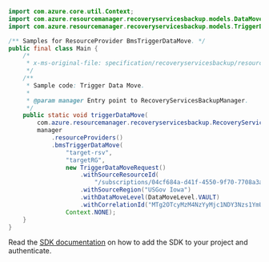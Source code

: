 ```java
import com.azure.core.util.Context;
import com.azure.resourcemanager.recoveryservicesbackup.models.DataMoveLevel;
import com.azure.resourcemanager.recoveryservicesbackup.models.TriggerDataMoveRequest;

/** Samples for ResourceProvider BmsTriggerDataMove. */
public final class Main {
    /*
     * x-ms-original-file: specification/recoveryservicesbackup/resource-manager/Microsoft.RecoveryServices/stable/2021-07-01/examples/BackupDataMove/TriggerDataMove_Post.json
     */
    /**
     * Sample code: Trigger Data Move.
     *
     * @param manager Entry point to RecoveryServicesBackupManager.
     */
    public static void triggerDataMove(
        com.azure.resourcemanager.recoveryservicesbackup.RecoveryServicesBackupManager manager) {
        manager
            .resourceProviders()
            .bmsTriggerDataMove(
                "target-rsv",
                "targetRG",
                new TriggerDataMoveRequest()
                    .withSourceResourceId(
                        "/subscriptions/04cf684a-d41f-4550-9f70-7708a3a2283b/resourceGroups/sourceRG/providers/Microsoft.RecoveryServices/vaults/source-rsv")
                    .withSourceRegion("USGov Iowa")
                    .withDataMoveLevel(DataMoveLevel.VAULT)
                    .withCorrelationId("MTg2OTcyMzM4NzYyMjc1NDY3Nzs1YmUzYmVmNi04YjJiLTRhOTItOTllYi01NTM0MDllYjk2NjE="),
                Context.NONE);
    }
}
```

Read the [SDK documentation](https://github.com/Azure/azure-sdk-for-java/blob/azure-resourcemanager-recoveryservicesbackup_1.0.0-beta.2/sdk/recoveryservicesbackup/azure-resourcemanager-recoveryservicesbackup/README.md) on how to add the SDK to your project and authenticate.
